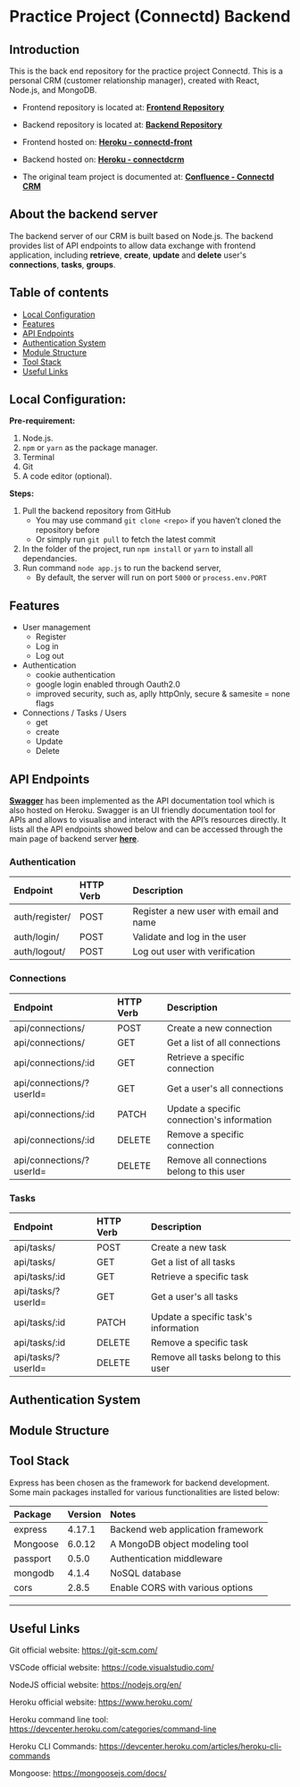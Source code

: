 # Practice Project (Connectd) Backend

## Introduction

This is the back end repository for the practice project Connectd. This is a personal CRM (customer relationship manager), created with React, Node.js, and MongoDB.

* Frontend repository is located at: [**Frontend Repository**](https://github.com/andrewInMel/Frontend)

* Backend repository is located at: [**Backend Repository**](https://github.com/andrewInMel/Backend)

* Frontend hosted on: [**Heroku - connectd-front**](https://connectd-front.herokuapp.com/)

* Backend hosted on: [**Heroku - connectdcrm**](https://connectdcrm.herokuapp.com/)

* The original team project is documented at: [**Confluence - Connectd CRM**](https://comp30022-079.atlassian.net/wiki/spaces/CRM/overview)

## About the backend server

The backend server of our CRM is built based on Node.js. The backend provides list of API endpoints to allow data exchange with frontend application, including **retrieve**, **create**, **update** and **delete** user's **connections**, **tasks**, **groups**.

## Table of contents

- [Local Configuration](#local-configuration)
- [Features](#features)
- [API Endpoints](#API-endpoints)
- [Authentication System](#authentication-system)
- [Module Structure](#module-structure)
- [Tool Stack](#tool-stack)
- [Useful Links](#useful-links)

## Local Configuration:

**Pre-requirement:**
1. Node.js.
2. `npm` or `yarn` as the package manager.
3. Terminal
4. Git
5. A code editor (optional).

**Steps:**
1. Pull the backend repository from GitHub
    * You may use command `git clone <repo>` if you haven’t cloned the repository before
    * Or simply run `git pull` to fetch the latest commit
2. In the folder of the project, run `npm install` or `yarn` to install all dependancies.
3. Run command `node app.js` to run the backend server, 
    * By default, the server will run on port `5000` or `process.env.PORT`
   
## Features
* User management
    * Register
    * Log in
    * Log out
* Authentication
    * cookie authentication  
    * google login enabled through Oauth2.0
    * improved security, such as, aplly httpOnly, secure & samesite = none flags 
* Connections / Tasks / Users
    * get
    * create
    * Update
    * Delete

## API Endpoints

[**Swagger**](https://connectdcrm.herokuapp.com/) has been implemented as the API documentation tool which is also hosted on Heroku. Swagger is an UI friendly documentation tool for APIs and allows to visualise and interact with the API’s resources directly. It lists all the API endpoints showed below and can be accessed through the main page of backend server [**here**](https://connectdcrm.herokuapp.com/).
### Authentication
| Endpoint       | HTTP Verb  | Description                              |
| :------------  | :--------- | :------------                            |
| auth/register/ | POST       | Register a new user with email and name  |
| auth/login/    | POST       | Validate and log in the user             |
| auth/logout/   | POST       | Log out user with verification            |

### Connections
| Endpoint                  | HTTP Verb  | Description                                  |
| :------------             | :--------- | :------------                                |
| api/connections/          | POST       | Create a new connection                      |
| api/connections/          | GET        | Get a list of all connections                |
| api/connections/:id       | GET        | Retrieve a specific connection                |
| api/connections/?userId=  | GET        | Get a user's all connections                 |
| api/connections/:id       | PATCH      | Update a specific connection's information    |
| api/connections/:id       | DELETE     | Remove a specific connection                  |
| api/connections/?userId=  | DELETE     | Remove all connections belong to this user   |

### Tasks
| Endpoint            | HTTP Verb  | Description                            |
| :------------       | :--------- | :------------                          |
| api/tasks/          | POST       | Create a new task                      |
| api/tasks/          | GET        | Get a list of all tasks                |
| api/tasks/:id       | GET        | Retrieve a specific task                |
| api/tasks/?userId=  | GET        | Get a user's all tasks                 |
| api/tasks/:id       | PATCH      | Update a specific task's information    |
| api/tasks/:id       | DELETE     | Remove a specific task                  |
| api/tasks/?userId=  | DELETE     | Remove all tasks belong to this user   |



## Authentication System


## Module Structure



## Tool Stack

Express has been chosen as the framework for backend development. Some main packages installed for various functionalities are listed below:

| Package               | Version  | Notes                             |
| :------------         | :------- | :------------                     |
| express               | 4.17.1   | Backend web application framework |
| Mongoose              | 6.0.12   | A MongoDB object modeling tool    |
| passport              | 0.5.0    | Authentication middleware         |
| mongodb               | 4.1.4    | NoSQL database                    |
| cors                  | 2.8.5    | Enable CORS with various options  |

----------------------------------------------------

## Useful Links

Git official website: https://git-scm.com/

VSCode official website: https://code.visualstudio.com/

NodeJS official website: https://nodejs.org/en/

Heroku official website: https://www.heroku.com/

Heroku command line tool: https://devcenter.heroku.com/categories/command-line

Heroku CLI Commands: https://devcenter.heroku.com/articles/heroku-cli-commands

Mongoose: https://mongoosejs.com/docs/
